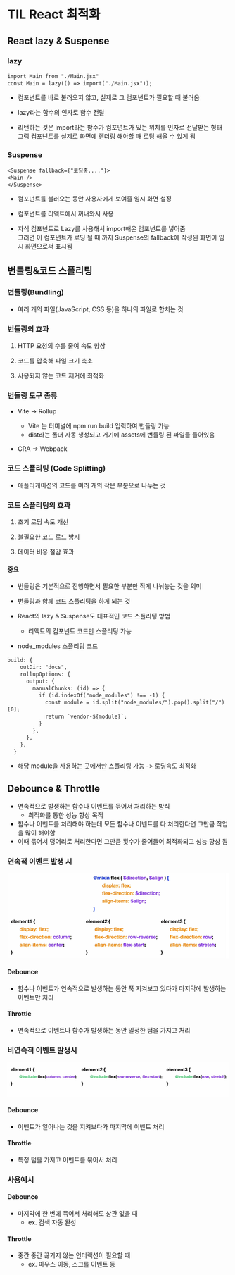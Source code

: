 # TIL React 최적화
## React lazy & Suspense
### lazy
```
import Main from "./Main.jsx"
const Main = lazy(() => import("./Main.jsx"));
```
* 컴포넌트를 바로 불러오지 않고, 실제로 그 컴포넌트가 필요할 때 불러옴

* lazy라는 함수의 인자로 함수 전달

* 리턴하는 것은 import라는 함수가 컴포넌트가 있는 위치를 인자로 전달받는 형태  
그럼 컴포넌트를 실제로 화면에 렌더링 해야할 때 로딩 해올 수 있게 됨
### Suspense
```
<Suspense fallback={"로딩중...."}>
<Main />
</Suspense>
```
* 컴포넌트를 불러오는 동안 사용자에게 보여줄 임시 화면 설정

* 컴포넌트를 리액트에서 꺼내와서 사용

* 자식 컴포넌트로 Lazy를 사용해서 import해온 컴포넌트를 넣어줌  
그러면 이 컴포넌트가 로딩 될 때 까지 Suspense의 fallback에 작성된 화면이 임시 화면으로써 표시됨 

## 번들링&코드 스플리팅

### 번들링(Bundling)
* 여러 개의 파일(JavaScript, CSS 등)을 하나의 파일로 합치는 것

### 번들링의 효과
1. HTTP 요청의 수를 줄여 속도 향상

2. 코드를 압축해 파일 크기 축소

3. 사용되지 않는 코드 제거에 최적화

### 번들링 도구 종류
* Vite -> Rollup
    * Vite 는 터미널에 npm run build 입력하여 번들링 가능
    * dist라는 폴더 자동 생성되고 거기에 assets에 번들링 된 파일들 들어있음

* CRA -> Webpack

### 코드 스플리팅 (Code Splitting)
* 애플리케이션의 코드를 여러 개의 작은 부분으로 나누는 것

### 코드 스플리팅의 효과
1. 초기 로딩 속도 개선

2. 불필요한 코드 로드 방지

3. 데이터 비용 절감 효과


#### 중요
* 번들링은 기본적으로 진행하면서 필요한 부분만 작게 나눠놓는 것을 의미

* 번들링과 함께 코드 스플리팅을 하게 되는 것

* React의 lazy & Suspense도 대표적인 코드 스플리팅 방법
    * 리액트의 컴포넌트 코드만 스플리팅 가능

* node_modules 스플리팅 코드
```
build: {
    outDir: "docs",
    rollupOptions: {
      output: {
        manualChunks: (id) => {
          if (id.indexOf("node_modules") !== -1) {
            const module = id.split("node_modules/").pop().split("/")[0];
            return `vendor-${module}`;
          }
        },
      },
    },
  }
```

* 해당 module을 사용하는 곳에서만 스플리팅 가능 -> 로딩속도 최적화

## Debounce & Throttle
* 연속적으로 발생하는 함수나 이벤트를 묶어서 처리하는 방식
    * 최적화를 통한 성능 향상 목적
* 함수나 이벤트를 처리해야 하는데 모든 함수나 이벤트를 다 처리한다면 그만큼 작업을 많이 해야함
* 이때 묶어서 덩어리로 처리한다면 그만큼 횟수가 줄어들어 최적화되고 성능 향상 됨

### 연속적 이벤트 발생 시
![alt text](image-8.png)
#### Debounce
* 함수나 이벤트가 연속적으로 발생하는 동안 쭉 지켜보고 있다가 마지막에 발생하는 이벤트만 처리

#### Throttle
* 연속적으로 이벤트나 함수가 발생하는 동안 일정한 텀을 가지고 처리

### 비연속적 이벤트 발생시
![alt text](image-9.png)
#### Debounce
* 이벤트가 일어나는 것을 지켜보다가 마지막에 이벤트 처리

#### Throttle
* 특정 텀을 가지고 이벤트를 묶어서 처리

### 사용예시
#### Debounce
* 마지막에 한 번에 묶어서 처리해도 상관 없을 때
    * ex. 검색 자동 완성

#### Throttle
* 중간 중간 끊기지 않는 인터랙션이 필요할 때
    * ex. 마우스 이동, 스크롤 이벤트 등
